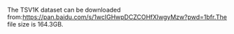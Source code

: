 The TSV1K dataset can be downloaded from:https://pan.baidu.com/s/1wcIGHwpDCZCOHfXlwgyMzw?pwd=1bfr.The file size is 164.3GB.
